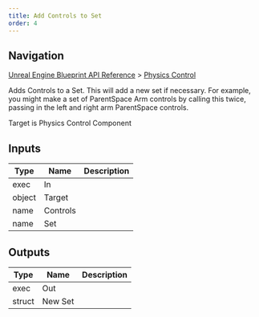 ```yaml
---
title: Add Controls to Set
order: 4
---
```

## Navigation

[Unreal Engine Blueprint API Reference](https://dev.epicgames.com/documentation/en-us/unreal-engine/BlueprintAPI) > [Physics Control](https://dev.epicgames.com/documentation/en-us/unreal-engine/BlueprintAPI/PhysicsControl)

Adds Controls to a Set. This will add a new set if necessary. For example, you might
make a set of ParentSpace Arm controls by calling this twice, passing in the left and right
arm ParentSpace controls.

Target is Physics Control Component

## Inputs

| Type | Name | Description |
| --- | --- | --- |
| exec | In |  |
| object | Target |  |
| name | Controls |  |
| name | Set |  |

## Outputs

| Type | Name | Description |
| --- | --- | --- |
| exec | Out |  |
| struct | New Set |  |
